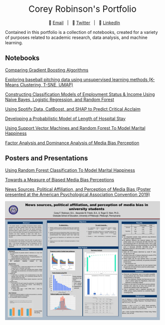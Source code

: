 <h1 style="font-weight:normal" align="center">
  &nbsp;Corey Robinson's Portfolio&nbsp;
</h1>

<div align="center">
  
&nbsp;&nbsp;&nbsp;:e-mail: [Email][Email]&nbsp;&nbsp;&nbsp;|&nbsp;&nbsp;&nbsp;:speech_balloon: [Twitter][Twitter]&nbsp;&nbsp;&nbsp;|&nbsp;&nbsp;&nbsp;:necktie: [LinkedIn][LinkedIn]

</div>

<!--
Quick Link
-->

[Twitter]:https://twitter.com/corey_tha_story
[LinkedIn]:https://www.linkedin.com/in/corey-robinson-b852658b/
[Email]:mailto:crobtennis@gmail.com

Contained in this portfolio is a collection of notebooks, created for a variety of purposes related to academic research, data analysis, and machine learning. 

## Notebooks

[Comparing Gradient Boosting Algorithms](https://nbviewer.jupyter.org/github/crobtennis/Corey_Portfolio/blob/main/GBDT_SHAP_HYPEROPT/GbdtShapHyperopt.ipynb)

[Exploring baseball pitching data using unsupervised learning methods (K-Means Clustering, T-SNE, UMAP)](https://nbviewer.jupyter.org/github/crobtennis/Corey_Portfolio/blob/main/Exploring%20MLB%20Data%20Using%20Unsupervised%20Learning/UnsupervisedLearningPitch.ipynb)

[Constructing Classification Models of Employment Status & Income Using Naive Bayes, Logistic Regression, and Random Forest](https://nbviewer.jupyter.org/github/crobtennis/Corey_Portfolio/blob/main/NB_LR_RF_Classification/NB_LogReg_RF_Classification.ipynb)

[Using Spotify Data, CatBoost, and SHAP to Predict Critical Acclaim](https://nbviewer.jupyter.org/github/crobtennis/Corey_Portfolio/blob/main/spotify_catboost/spotify_catboost.ipynb)

[Developing a Probabilistic Model of Length of Hospital Stay](https://nbviewer.jupyter.org/github/crobtennis/Corey_Portfolio/blob/main/LightGBM_HospitalStay/LightGBM_LoS.ipynb)

[Using Support Vector Machines and Random Forest To Model Marital Happiness](https://nbviewer.jupyter.org/github/crobtennis/Corey_Portfolio/blob/main/RF_MaritalHappiness/RF_MaritalHappiness.ipynb)

[Factor Analysis and Dominance Analysis of Media Bias Perception](https://nbviewer.jupyter.org/github/crobtennis/Corey_Portfolio/blob/main/APA_polmedia/apa_polmedia.ipynb)

## Posters and Presentations
[Using Random Forest Classification To Model Marital Happiness](https://speakerdeck.com/crobtennis/using-random-forest-classification-to-model-marital-happiness)

[Towards a Measure of Biased Media Bias Perceptions](https://speakerdeck.com/crobtennis/towards-a-measure-of-biased-media-bias-perception)

[News Sources, Political Affiliation, and Perception of Media Bias (Poster presented at the American Psychological Association Convention 2019)](https://github.com/crobtennis/Corey_Portfolio/blob/main/APA_polmedia/APA_poster_2019.png)

<img src="https://github.com/crobtennis/Corey_Portfolio/blob/main/APA_polmedia/APA_poster_2019.png" width="600">
